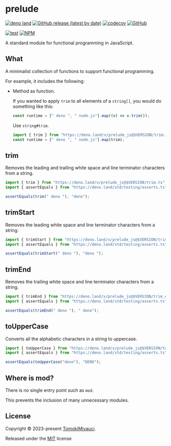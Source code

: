 # prelude

[![deno land](http://img.shields.io/badge/available%20on-deno.land/x-lightgrey.svg?logo=deno)](https://deno.land/x/prelude_js)
[![GitHub release (latest by date)](https://img.shields.io/github/v/release/TomokiMiyauci/prelude)](https://github.com/TomokiMiyauci/prelude/releases)
[![codecov](https://codecov.io/github/TomokiMiyauci/prelude/branch/main/graph/badge.svg)](https://codecov.io/gh/TomokiMiyauci/prelude)
[![GitHub](https://img.shields.io/github/license/TomokiMiyauci/prelude)](https://github.com/TomokiMiyauci/prelude/blob/main/LICENSE)

[![test](https://github.com/TomokiMiyauci/prelude/actions/workflows/test.yaml/badge.svg)](https://github.com/TomokiMiyauci/prelude/actions/workflows/test.yaml)
[![NPM](https://nodei.co/npm/@miyauci/prelude.png?mini=true)](https://nodei.co/npm/@miyauci/prelude/)

A standard module for functional programming in JavaScript.

## What

A minimalist collection of functions to support functional programming.

For example, it includes the following:

- Method as function.

  If you wanted to apply `trim` to all elements of a `string[]`, you would do
  something like this:

  ```ts
  const runtime = [" deno ", " node.js"].map((v) => v.trim());
  ```

  Use `string#trim`.

  ```ts
  import { trim } from "https://deno.land/x/prelude_js@$VERSION/trim.ts";
  const runtime = [" deno ", " node.js"].map(trim);
  ```

## trim

Removes the leading and trailing white space and line terminator characters from
a string.

```ts
import { trim } from "https://deno.land/x/prelude_js@$VERSION/trim.ts";
import { assertEquals } from "https://deno.land/std/testing/asserts.ts";

assertEquals(trim(" deno "), "deno");
```

## trimStart

Removes the leading white space and line terminator characters from a string.

```ts
import { trimStart } from "https://deno.land/x/prelude_js@$VERSION/trim_start.ts";
import { assertEquals } from "https://deno.land/std/testing/asserts.ts";

assertEquals(trimStart(" deno "), "deno ");
```

## trimEnd

Removes the trailing white space and line terminator characters from a string.

```ts
import { trimEnd } from "https://deno.land/x/prelude_js@$VERSION/trim_end.ts";
import { assertEquals } from "https://deno.land/std/testing/asserts.ts";

assertEquals(trimEnd(" deno "), " deno");
```

## toUpperCase

Converts all the alphabetic characters in a string to uppercase.

```ts
import { toUpperCase } from "https://deno.land/x/prelude_js@$VERSION/to_upper_case.ts";
import { assertEquals } from "https://deno.land/std/testing/asserts.ts";

assertEquals(toUpperCase("deno"), "DENO");
```

## Where is mod?

There is no single entry point such as `mod`.

This prevents the inclusion of many unnecessary modules.

## License

Copyright © 2023-present [TomokiMiyauci](https://github.com/TomokiMiyauci).

Released under the [MIT](./LICENSE) license

